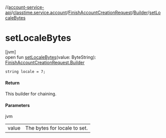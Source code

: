 //[account-service-api](../../../../index.md)/[classtime.service.account](../../index.md)/[FinishAccountCreationRequest](../index.md)/[Builder](index.md)/[setLocaleBytes](set-locale-bytes.md)

# setLocaleBytes

[jvm]\
open fun [setLocaleBytes](set-locale-bytes.md)(value: ByteString): [FinishAccountCreationRequest.Builder](index.md)

`string locale = 7;`

#### Return

This builder for chaining.

#### Parameters

jvm

| | |
|---|---|
| value | The bytes for locale to set. |
